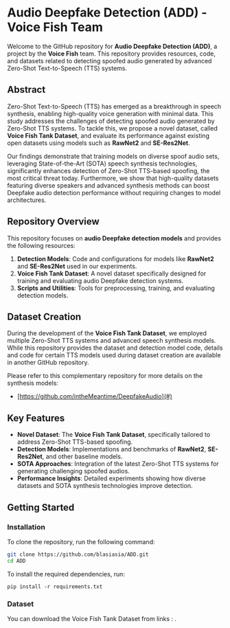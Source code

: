 # Audio Deepfake Detection (ADD) - Voice Fish Team

Welcome to the GitHub repository for **Audio Deepfake Detection (ADD)**, a project by the **Voice Fish** team. This repository provides resources, code, and datasets related to detecting spoofed audio generated by advanced Zero-Shot Text-to-Speech (TTS) systems.

## Abstract

Zero-Shot Text-to-Speech (TTS) has emerged as a breakthrough in speech synthesis, enabling high-quality voice generation with minimal data. This study addresses the challenges of detecting spoofed audio generated by Zero-Shot TTS systems. To tackle this, we propose a novel dataset, called **Voice Fish Tank Dataset**, and evaluate its performance against existing open datasets using models such as **RawNet2** and **SE-Res2Net**.

Our findings demonstrate that training models on diverse spoof audio sets, leveraging State-of-the-Art (SOTA) speech synthesis technologies, significantly enhances detection of Zero-Shot TTS-based spoofing, the most critical threat today. Furthermore, we show that high-quality datasets featuring diverse speakers and advanced synthesis methods can boost Deepfake audio detection performance without requiring changes to model architectures.

## Repository Overview

This repository focuses on **audio Deepfake detection models** and provides the following resources:

1. **Detection Models**: Code and configurations for models like **RawNet2** and **SE-Res2Net** used in our experiments.
2. **Voice Fish Tank Dataset**: A novel dataset specifically designed for training and evaluating audio Deepfake detection systems.
3. **Scripts and Utilities**: Tools for preprocessing, training, and evaluating detection models.

## Dataset Creation

During the development of the **Voice Fish Tank Dataset**, we employed multiple Zero-Shot TTS systems and advanced speech synthesis models. While this repository provides the dataset and detection model code, details and code for certain TTS models used during dataset creation are available in another GitHub repository.

Please refer to this complementary repository for more details on the synthesis models:
- [https://github.com/intheMeantime/DeepfakeAudio](#)

## Key Features

- **Novel Dataset**: The **Voice Fish Tank Dataset**, specifically tailored to address Zero-Shot TTS-based spoofing.
- **Detection Models**: Implementations and benchmarks of **RawNet2**, **SE-Res2Net**, and other baseline models.
- **SOTA Approaches**: Integration of the latest Zero-Shot TTS systems for generating challenging spoofed audios.
- **Performance Insights**: Detailed experiments showing how diverse datasets and SOTA synthesis technologies improve detection.

## Getting Started

### Installation

To clone the repository, run the following command:

```bash
git clone https://github.com/blasiasia/ADD.git
cd ADD
```

To install the required dependencies, run:

```
pip install -r requirements.txt
```

### Dataset
You can download the Voice Fish Tank Dataset from links : .
